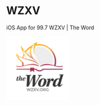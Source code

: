 # WZXV
iOS App for 99.7 WZXV | The Word

![alt text](https://raw.githubusercontent.com/Manguelo/WZXV/master/SwiftRadio/Images.xcassets/167.imageset/167.png "logo")
